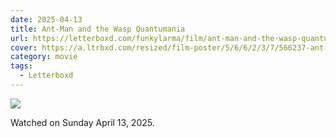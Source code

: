 ```yaml
---
date: 2025-04-13
title: Ant-Man and the Wasp Quantumania
url: https://letterboxd.com/funkylarma/film/ant-man-and-the-wasp-quantumania/
cover: https://a.ltrbxd.com/resized/film-poster/5/6/6/2/3/7/566237-ant-man-and-the-wasp-quantumania-0-600-0-900-crop.jpg?v=27ced3fac4
category: movie
tags:
  - Letterboxd
---
```


![](https://a.ltrbxd.com/resized/film-poster/5/6/6/2/3/7/566237-ant-man-and-the-wasp-quantumania-0-600-0-900-crop.jpg?v=27ced3fac4)

Watched on Sunday April 13, 2025.
